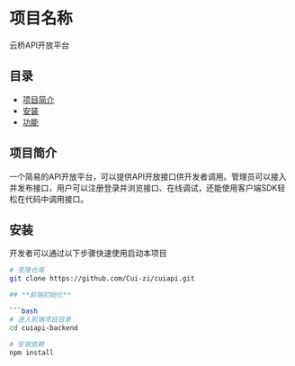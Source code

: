 # 项目名称

云桥API开放平台

## 目录

- [项目简介](#项目简介)
- [安装](#安装)
- [功能](#功能)

## 项目简介

一个简易的API开放平台，可以提供API开放接口供开发者调用。管理员可以接入并发布接口，用户可以注册登录并浏览接口、在线调试，还能使用客户端SDK轻松在代码中调用接口。

## 安装

开发者可以通过以下步骤快速使用启动本项目

```bash
# 克隆仓库
git clone https://github.com/Cui-zi/cuiapi.git

## **前端初始化**

```bash
# 进入前端项目目录
cd cuiapi-backend

# 安装依赖
npm install
